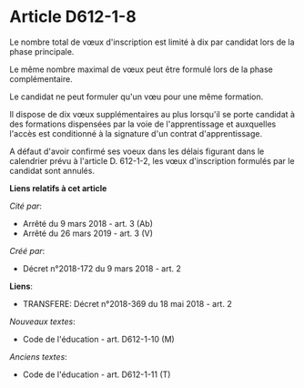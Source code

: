 # Article D612-1-8

Le nombre total de vœux d'inscription est limité à dix par candidat lors de la phase principale.

Le même nombre maximal de vœux peut être formulé lors de la phase complémentaire.

Le candidat ne peut formuler qu'un vœu pour une même formation.

Il dispose de dix vœux supplémentaires au plus lorsqu'il se porte candidat à des formations dispensées par la voie de
l'apprentissage et auxquelles l'accès est conditionné à la signature d'un contrat d'apprentissage.

A défaut d'avoir confirmé ses voeux dans les délais figurant dans le calendrier prévu à l'article D. 612-1-2, les vœux
d'inscription formulés par le candidat sont annulés.

**Liens relatifs à cet article**

_Cité par_:

  - Arrêté du 9 mars 2018 - art. 3 (Ab)
  - Arrêté du 26 mars 2019 - art. 3 (V)

_Créé par_:

  - Décret n°2018-172 du 9 mars 2018 - art. 2

**Liens**:

  - TRANSFERE: Décret n°2018-369 du 18 mai 2018 - art. 2

_Nouveaux textes_:

  - Code de l'éducation - art. D612-1-10 (M)

_Anciens textes_:

  - Code de l'éducation - art. D612-1-11 (T)
